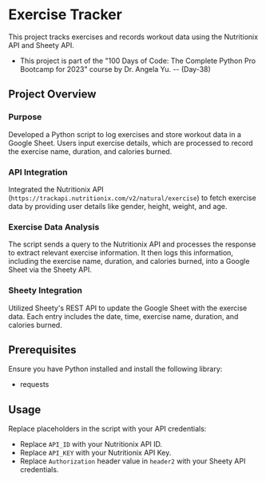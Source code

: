 # Exercise Tracker

This project tracks exercises and records workout data using the Nutritionix API and Sheety API.

- This project is part of the "100 Days of Code: The Complete Python Pro Bootcamp for 2023" course by Dr. Angela Yu. -- (Day-38)

## Project Overview

### Purpose

Developed a Python script to log exercises and store workout data in a Google Sheet. Users input exercise details, which are processed to record the exercise name, duration, and calories burned.

### API Integration

Integrated the Nutritionix API (`https://trackapi.nutritionix.com/v2/natural/exercise`) to fetch exercise data by providing user details like gender, height, weight, and age.

### Exercise Data Analysis

The script sends a query to the Nutritionix API and processes the response to extract relevant exercise information. It then logs this information, including the exercise name, duration, and calories burned, into a Google Sheet via the Sheety API.

### Sheety Integration

Utilized Sheety's REST API to update the Google Sheet with the exercise data. Each entry includes the date, time, exercise name, duration, and calories burned.

## Prerequisites

Ensure you have Python installed and install the following library:

- requests

## Usage

Replace placeholders in the script with your API credentials:
   - Replace `API_ID` with your Nutritionix API ID.
   - Replace `API_KEY` with your Nutritionix API Key.
   - Replace `Authorization` header value in `header2` with your Sheety API credentials.
